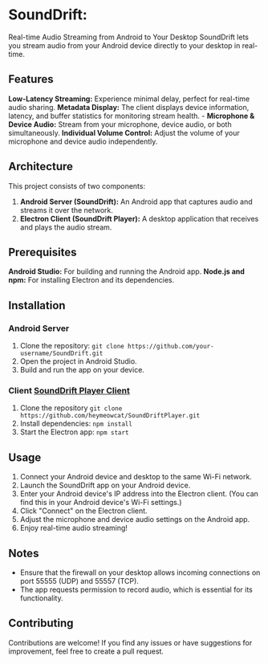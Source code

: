 # SoundDrift: 
Real-time Audio Streaming from Android to Your Desktop SoundDrift lets you stream audio from your Android device directly to your desktop in  real-time. 

## Features

**Low-Latency Streaming:** Experience minimal delay, perfect for real-time audio sharing. 
**Metadata Display:** The client displays device information, latency, and buffer statistics for monitoring stream health. - 
**Microphone & Device Audio:** Stream from your microphone, device audio, or both simultaneously.
**Individual Volume Control:** Adjust the volume of your microphone and device audio independently. 

## Architecture 

This project consists of two components: 
1. **Android Server (SoundDrift):** An Android app that captures audio and streams it over the network. 
2. **Electron Client (SoundDrift Player):** A desktop application that receives and plays the audio stream. 

## Prerequisites 

**Android Studio:** For building and running the Android app. 
**Node.js and npm:** For installing Electron and its dependencies. 

## Installation 

### Android Server 
1. Clone the repository:
 `git clone https://github.com/your-username/SoundDrift.git` 
 2. Open the project in Android Studio. 
 3. Build and run the app on your device. 
 
### Client  [SoundDrift Player Client](https://github.com/heymeowcat/SoundDriftPlayer)
1. Clone the repository `git clone https://github.com/heymeowcat/SoundDriftPlayer.git`
2. Install dependencies: `npm install` 
3. Start the Electron app: `npm start` 

## Usage 
1. Connect your Android device and desktop to the same Wi-Fi network.
2. Launch the SoundDrift app on your Android device.
3. Enter your Android device's IP address into the Electron client. (You can find this in your Android device's Wi-Fi settings.) 
4. Click "Connect" on the Electron client.
5. Adjust the microphone and device audio settings on the Android app.
6. Enjoy real-time audio streaming!

## Notes

 - Ensure that the firewall on your desktop allows incoming connections
   on port 55555 (UDP) and 55557 (TCP).  
 - The app requests permission to    record audio, which is essential
   for its functionality.

## Contributing 
Contributions are welcome! If you find any issues or have suggestions for improvement, feel free to create a pull request.
